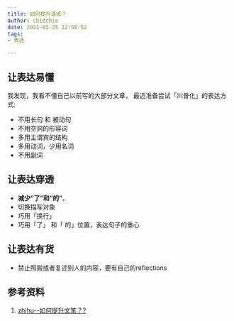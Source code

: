 ```yaml
---
title: 如何提升语感？
author: chiechie
date: 2021-02-25 12:56:52
tags:
- 表达

---
```



## 让表达易懂

我发现，我看不懂自己以前写的大部分文章，
最近准备尝试「川普化」的表达方式:
- 不用长句 和 被动句
- 不用空洞的形容词
- 多用主谓宾的结构
- 多用动词，少用名词
- 不用副词



## 让表达穿透


- **减少“了”和“的”**。
- 切换描写对象
- 巧用「换行」
- 巧用「了」 和「 的」位置，表达句子的重心



## 让表达有货
- 禁止照搬或者复述别人的内容，要有自己的reflections


## 参考资料
1. [zhihu--如何提升文笔？?](https://www.zhihu.com/question/440683258/answer/1698384333)

